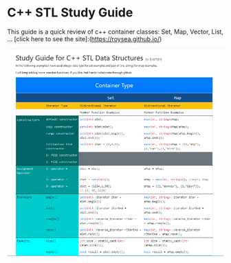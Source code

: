 # C++ STL Study Guide
This guide is a quick review of c++ container classes: Set, Map, Vector, List, ...
[click here to see the site]:(https://roysea.github.io/)


![alt text](studyGuidForC++STL-DataStructure.png)
